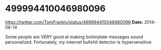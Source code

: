 # 499994410046980096
https://twitter.com/TomFrankly/status/499994410046980096
**Date:** 2014-08-14

Some people are VERY good at making boilerplate messages sound personalized. Fortunately, my internet bullshit detector is hypersensitive.
